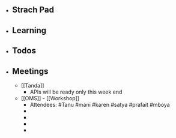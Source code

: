 - ## Strach Pad
- ## Learning
- ## Todos
- ## Meetings
	- [[Tanda]]
		- APIs will be ready only this week end
	- [[OMS]] - [[Workshop]]
		- Attendees: #Tanu #mani #karen #satya #prafait #mboya
		-
		-
		-
		-
